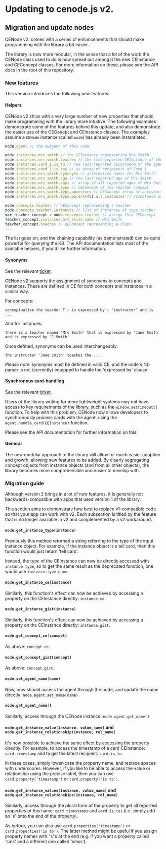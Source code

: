 # Updating to cenode.js v2.

## Migration and update nodes

CENode v2. comes with a series of enhancements that should make programming with the library a bit easier.

The library is now more modular, in the sense that a lot of the work the CENode class used to do is now spread out amongst the new CEInstance and CEConcept classes. For more information on these, please see the API docs in the root of this repository.

### New features

This version introduces the following new features:

#### Helpers

CENode v2 ships with a very large number of new properties that should make programming with the library more intuitive. The following examples demonstrate some of the features behind this update, and also demonstrate the easier use of the CEConept and CEInstance classes. The examples assume a `CENode` instance (called `node`) has already been instantiated.

```javascript
node.agent // the CEAgent of this node

node.instances.mrs_smith // the CEInstance representing Mrs Smith
node.instances.mrs_smith.teaches // the last-reported CEInstance of the class Mrs Smith teaches
node.instances.card_1.is_to // the last-reported CEInstance of the agent/user Card 1 is sent to
node.instances.card_1.is_tos // an array of recipients of Card 1
node.instances.mrs_smith.synonyms // alternative names for Mrs Smith
node.instances.mrs_smith.age // the last-reported age of Mrs Smith
node.instances.mrs_smith.ages // array of all reported ages of Mrs Smith
node.instances.mrs_smith.type // CEConcept of the teacher concept
node.instances.mrs_smith.type.ancestors // CEConcept array of ancestors of teacher concept
node.instances.mrs_smith.type.parents[0].all_instances // CEInstance array of any type of the first parent of the teacher concept

node.concepts.teacher // CEConcept representing a teacher
node.concepts.teacher.instances // list of instances of type teacher
var teacher_concept = node.concepts.teacher // assign this CEConcept
teacher_concept.instances.mrs_smith.name // Mrs Smith
teacher_concept.teaches // CEConcept representing a class
...
```

The list goes on, and the chaining capability (as demonstrated) can be quite powerful for querying the KB. The API documentation lists most of the available helpers, if you'd like further information.

#### Synonyms

See the relevant [ticket](https://github.com/flyingsparx/CENode/issues/10).

CENode v2 supports the assignment of synonyms to concepts and instances. These are defined in CE for both concepts and instances in a similar way.

For concepts:

`conceptualise the teacher T ~ is expressed by ~ 'instructor' and is ...`

And for instances:

`there is a teacher named 'Mrs Smith' that is expressed by 'Jane Smith' and is expressed by 'J Smith'`

Once defined, synonyms can be used interchangeably:

`the instructor 'Jane Smith' teaches the ...`

_Please note_: synonyms must be defined in valid CE, and the node's NL-parser is not (currently) equipped to handle the 'expressed by' clause.

#### Synchronous card-handling

See the relevant [ticket](https://github.com/flyingsparx/CENode/issues/12).

Users of the library writing for more lightweight systems may not have access to key requirements of the library, such as the `window.setTimeout()` function. To help with this problem, CENode now allows developers to synchronously process cards with the agent, using the `agent.handle_card(CEInstance)` function.

Please see the API documentation for further information on this.

#### General

The new modular approach to the library will allow for much easier adaption and growth, allowing new features to be added. By clearly segregating concept objects from instance objects (and from all other objects), the library becomes more comprehensible and easier to develop with.

### Migration guide

Although version 2 brings in a lot of new features, it is generally not backwards-compatible with apps that used version 1 of the library.

This section aims to demonstrate how best to replace v1-compatible code so that your app can work with v2. Each subsection is titled by the feature that is no longer available in v2 and complemented by a v2 workaround.

#### `node.get_instance_type(instance)`
Previously this method returned a string referring to the type of the input instance object. For example, if the instance object is a tell card, then this function would just return 'tell card'.

Instead, the type of the CEInstance can now be directly accessed with `instance.type`, so to get the same result as the deprecated function, one would use `instance.type.name`.

#### `node.get_instance_ce(instance)`
Similarly, this function's effect can now be achieved by accessing a property on the CEInstance directly: `instance.ce`.

#### `node.get_instance_gist(instance)`
Similarly, this function's effect can now be achieved by accessing a property on the CEInstance directly: `instance.gist`.

#### `node.get_concept_ce(concept)`
As above: `concept.ce`.

#### `node.get_concept_gist(concept)`
As above: `concept.gist`.

#### `node.set_agent_name(name)`
Now, onw should access the agent through the node, and update the name directly: `node.agent.set_name(name)`.

#### `node.get_agent_name()`
Similarly, access through the CENode instance: `node.agent.get_name()`.

#### `node.get_instance_value(instance, value_name)` and `node.get_instance_relationship(instance, rel_name)`
It's now possible to achieve the same effect by accessing the property directly. For example, to access the timestamp of a card CEInstance: `card.timestamp` and to get the latest recipient: `card.is_to`.

In these cases, simply lower-case the property name, and replace spaces with underscores. However, if you like to be able to access the value or relationship using the precise label, then you can use `card.property('timestamp')` or `card.property('is to')`.

#### `node.get_instance_values(instance, value_name)` and `node.get_instance_relationships(instance, rel_name)`
Similarly, access through the plural form of the property to get all reported properties of this name: `card.timestamps` and `card.is_tos` (i.e. simply add an 's' onto the end of the property).

As before, you can also use `card.properties('timestamp')` or `card.properties('is to')`. The latter method might be useful if you assign property names with "s"s at the end (e.g. if you want a property called 'sms' and a different one called 'smss').
